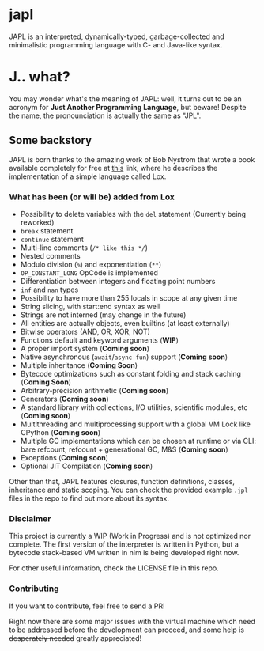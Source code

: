 # japl
JAPL is an interpreted, dynamically-typed, garbage-collected and minimalistic programming language with C- and Java-like syntax.

# J.. what?

You may wonder what's the meaning of JAPL: well, it turns out to be an acronym
for __Just Another Programming Language__, but beware! Despite the name, the pronounciation is actually the same as "JPL".

## Some backstory

JAPL is born thanks to the amazing work of Bob Nystrom that wrote a book available completely for free
at [this](https://craftinginterpreters.com) link, where he describes the implementation of a simple language called Lox.


### What has been (or will be) added from Lox

- Possibility to delete variables with the `del` statement (Currently being reworked)
- `break` statement
- `continue` statement
- Multi-line comments (`/* like this */`)
- Nested comments
- Modulo division (`%`) and exponentiation (`**`)
- `OP_CONSTANT_LONG` OpCode is implemented
- Differentiation between integers and floating point numbers
- `inf` and `nan` types
- Possibility to have more than 255 locals in scope at any given time
- String slicing, with start:end syntax as well
- Strings are not interned (may change in the future)
- All entities are actually objects, even builtins (at least externally) 
- Bitwise operators (AND, OR, XOR, NOT)
- Functions default and keyword arguments (__WIP__)
- A proper import system (__Coming soon__)
- Native asynchronous (`await`/`async fun`) support (__Coming soon__)
- Multiple inheritance (__Coming Soon__)
- Bytecode optimizations such as constant folding and stack caching (__Coming Soon__)
- Arbitrary-precision arithmetic (__Coming soon__)
- Generators (__Coming soon__)
- A standard library with collections, I/O utilities, scientific modules, etc (__Coming soon__)
- Multithreading and multiprocessing support with a global VM Lock like CPython (__Coming soon__)
- Multiple GC implementations which can be chosen at runtime or via CLI: bare refcount, refcount + generational GC, M&S (__Coming soon__)
- Exceptions (__Coming soon__)
- Optional JIT Compilation (__Coming soon__)


Other than that, JAPL features closures, function definitions, classes, inheritance and static scoping. You can check
the provided example `.jpl` files in the repo to find out more about its syntax.

### Disclaimer

This project is currently a WIP (Work in Progress) and is not optimized nor complete.
The first version of the interpreter is written in Python, but a bytecode stack-based VM written in nim is being developed right now.

For other useful information, check the LICENSE file in this repo.

### Contributing

If you want to contribute, feel free to send a PR!

Right now there are some major issues with the virtual machine which need to be addressed
before the development can proceed, and some help is ~~desperately needed~~ greatly appreciated!

